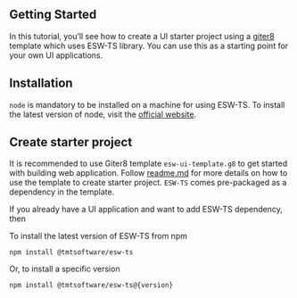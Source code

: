 ## Getting Started

In this tutorial, you’ll see how to create a UI starter project using a [giter8](http://www.foundweekends.org/giter8/)
template which uses ESW-TS library. You can use this as a starting point for your own UI applications.

## Installation

`node` is mandatory to be installed on a machine for using ESW-TS. To install the latest version of node, visit the
[official website](https://nodejs.org/).

## Create starter project

It is recommended to use Giter8 template `esw-ui-template.g8` to get started with building web application.
Follow [readme.md](https://github.com/tmtsoftware/esw-ui-template.g8/blob/master/README.md) for more details on how to
use the template to create starter project. `ESW-TS` comes pre-packaged as a dependency in the template.

If you already have a UI application and want to add ESW-TS dependency, then

To install the latest version of ESW-TS from npm

`npm install @tmtsoftware/esw-ts`

Or, to install a specific version

`npm install @tmtsoftware/esw-ts@{version}`

